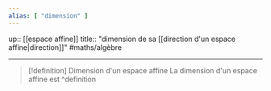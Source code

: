 ```yaml
---
alias: [ "dimension" ]
---
```

up:: [[espace affine]] 
title:: "dimension de sa [[direction d'un espace affine|direction]]"
#maths/algèbre 

---

> [!definition] Dimension d'un espace affine
> La dimension d'un espace affine est 
^definition
